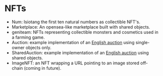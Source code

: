 # NFTs

* Num: Isiotang the first ten natural numbers as collectible NFT's.
* Marketplace: An opensea-like marketplace built with shared objects.
* geniteam: NFTs representing collectible monsters and cosmetics used in a farming game.
* Auction: example implementation of an [English auction](https://en.wikipedia.org/wiki/English_auction) using single-owner objects only.
* SharedAuction: example implementation of an [English auction](https://en.wikipedia.org/wiki/English_auction) using shared objects.
* ImageNFT: an NFT wrapping a URL pointing to an image stored off-chain (coming in future).
